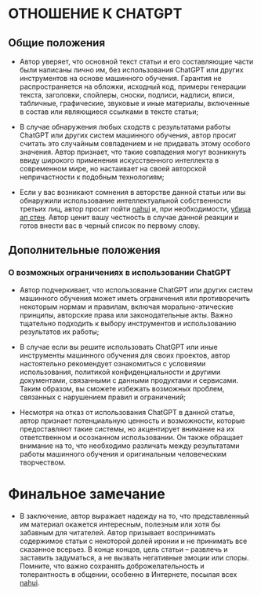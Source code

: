 # ОТНОШЕНИЕ К CHATGPT

## Общие положения

- Автор уверяет, что основной текст статьи и его составляющие части были написаны лично им, без использования ChatGPT или других инструментов на основе машинного обучения. Гарантия не распространяется на обложки, исходный код, примеры генерации текста, заголовки, спойлеры, сноски, подписи, надписи, вписи, табличные, графические, звуковые и иные материалы, включенные в состав или являющиеся ссылками в тексте статьи;

- В случае обнаружения любых сходств с результатами работы ChatGPT или других систем машинного обучения, автор просит считать это случайным совпадением и не придавать этому особого значения. Автор признает, что такие совпадения могут возникнуть ввиду широкого применения искусственного интеллекта в современном мире, но настаивает на своей авторской непричастности к подобным технологиям;

- Если у вас возникают сомнения в авторстве данной статьи или вы обнаружили использование интеллектуальной собственности третьих лиц, автор просит пойти [nahui](https://goo.gl/maps/Q6PudQ3aBTfV9PuL7) и, при необходимости, [убица ап стен](http://lurklurk.com/%D0%A3%D0%B1%D0%B5%D0%B9%D1%81%D1%8F_%D0%B0%D0%BF_%D1%81%D1%82%D0%B5%D0%BD%D0%BA%D1%83). Автор ценит вашу честность в случае данной реакции и готов внести вас в черный список по первому слову.

## Дополнительные положения

### О возможных ограничениях в использовании ChatGPT

- Автор подчеркивает, что использование ChatGPT или других систем машинного обучения может иметь ограничения или противоречить некоторым нормам и правилам, включая морально-этические принципы, авторские права или законодательные акты. Важно тщательно подходить к выбору инструментов и использованию результатов их работы;

- В случае если вы решите использовать ChatGPT или иные инструменты машинного обучения для своих проектов, автор настоятельно рекомендует ознакомиться с условиями использования, политикой конфиденциальности и другими документами, связанными с данными продуктами и сервисами. Таким образом, вы сможете избежать возможных проблем, связанных с нарушением правил и ограничений;

- Несмотря на отказ от использования ChatGPT в данной статье, автор признает потенциальную ценность и возможности, которые предоставляют такие системы, но акцентирует внимание на их ответственном и осознанном использовании. Он также обращает внимание на то, что необходимо различать между результатами работы машинного обучения и оригинальным человеческим творчеством.

# Финальное замечание

- В заключение, автор выражает надежду на то, что представленный им материал окажется интересным, полезным или хотя бы забавным для читателей. Автор призывает воспринимать содержимое статьи с некоторой долей иронии и не принимать все сказанное всерьез. В конце концов, цель статьи – развлечь и заставить задуматься, а не вызвать негативные эмоции или споры. Помните, что важно сохранять доброжелательность и толерантность в общении, особенно в Интернете, посылая всех [nahui](https://goo.gl/maps/Q6PudQ3aBTfV9PuL7).